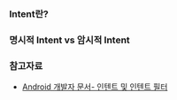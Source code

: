### Intent란?

### 명시적 Intent vs 암시적 Intent

### 참고자료
- [Android 개발자 문서- 인텐트 및 인텐트 필터](https://developer.android.com/guide/components/intents-filters?hl=ko#java)
